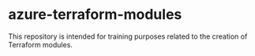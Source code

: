 # azure-terraform-modules
This repository is intended for training purposes related to the creation of Terraform modules.
